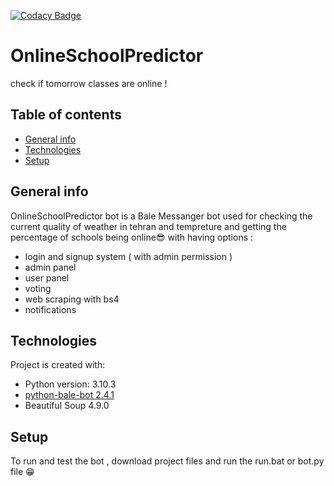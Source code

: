 [![Codacy Badge](https://app.codacy.com/project/badge/Grade/6bac5d067c624edea22967790196a2fc)](https://www.codacy.com/gh/AminShahrabi/OnlineSchoolPredictor/dashboard?utm_source=github.com&amp;utm_medium=referral&amp;utm_content=AminShahrabi/OnlineSchoolPredictor&amp;utm_campaign=Badge_Grade)

# OnlineSchoolPredictor
check if tomorrow classes are online !

## Table of contents
*   [General info](#general-info)
*   [Technologies](#technologies)
*   [Setup](#setup)

## General info
OnlineSchoolPredictor bot is a Bale Messanger bot used for checking the current quality of weather in tehran and tempreture and getting the percentage of
schools being online😎
with having options :
*   login and signup system ( with admin permission )
*   admin panel
*   user panel
*   voting
*   web scraping with bs4
*   notifications
	
## Technologies
Project is created with:
*   Python version: 3.10.3
*   [python-bale-bot 2.4.1](https://github.com/python-bale-bot/python-bale-bot)
*   Beautiful Soup 4.9.0
	
## Setup
To run and test the bot , download project files and run the run.bat or bot.py file 😁

